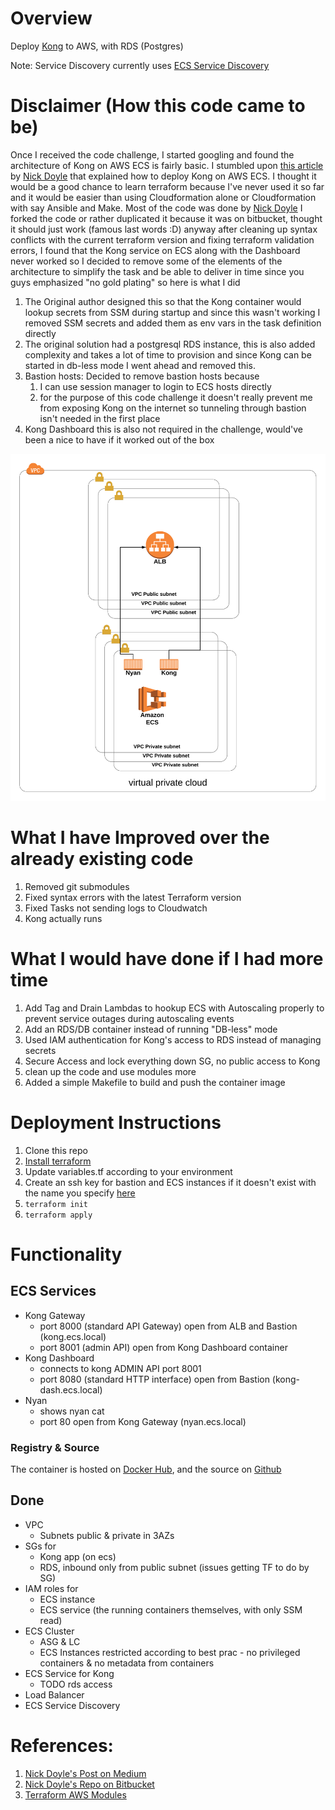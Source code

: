 # Overview

Deploy [Kong](https://konghq.com/kong-community-edition/) to AWS, with RDS (Postgres)


Note: Service Discovery currently uses [ECS Service Discovery](https://docs.aws.amazon.com/AmazonECS/latest/developerguide/service-discovery.html)

# Disclaimer (How this code came to be)
Once I received the code challenge, I started googling and found the architecture of Kong on AWS ECS is fairly basic. I stumbled upon [this article](https://medium.com/@nick.p.doyle/deploying-kong-to-aws-elastic-container-service-with-terraform-9de83d7e21) by [Nick Doyle](https://bitbucket.org/%7B5d0aaa3a-ab6b-4079-8249-6632d8831d28%7D/) that explained how to deploy Kong on AWS ECS. I thought it would be a good chance to learn terraform because I've never used it so far and it would be easier than using Cloudformation alone or Cloudformation with say Ansible and Make.
Most of the code was done by [Nick Doyle](https://bitbucket.org/%7B5d0aaa3a-ab6b-4079-8249-6632d8831d28%7D/) I forked the code or rather duplicated it because it was on bitbucket, thought it should just work (famous last words :D) anyway after cleaning up syntax conflicts with the current terraform version and fixing terraform validation errors, I found that the Kong service on ECS along with the Dashboard never worked so I decided to remove some of the elements of the architecture to simplify the task and be able to deliver in time since you guys emphasized "no gold plating" so here is what I did

1. The Original author designed this so that the Kong container would lookup secrets from SSM during startup and since this wasn't working I removed SSM secrets and added them as env vars in the task definition directly
2. The original solution had a postgresql RDS instance, this is also added complexity and takes a lot of time to provision and since Kong can be started in db-less mode I went ahead and removed this.
3. Bastion hosts: Decided to remove bastion hosts because 
   1. I can use session manager to login to ECS hosts directly
   2. for the purpose of this code challenge it doesn't really prevent me from exposing Kong on the internet so tunneling through bastion isn't needed in the first place
4. Kong Dashboard this is also not required in the challenge, would've been a nice to have if it worked out of the box

![Architecture](doc/img/architecture.png)

# What I have Improved over the already existing code
1. Removed git submodules
2. Fixed syntax errors with the latest Terraform version
3. Fixed Tasks not sending logs to Cloudwatch
4. Kong actually runs


# What I would have done if I had more time
1. Add Tag and Drain Lambdas to hookup ECS with Autoscaling properly to prevent service outages during autoscaling events
2. Add an RDS/DB container instead of running "DB-less" mode
3. Used IAM authentication for Kong's access to RDS instead of managing secrets
4. Secure Access and lock everything down SG, no public access to Kong
5. clean up the code and use modules more
6. Added a simple Makefile to build and push the container image

# Deployment Instructions

1. Clone this repo
2. [Install terraform](https://www.terraform.io/intro/getting-started/install.html)
3. Update variables.tf according to your environment
4. Create an ssh key for bastion and ECS instances if it doesn't exist with the name you specify [here](https://github.com/mdesouky/AWS-Kong-ECS/blob/master/variables.tf#L7-L9)
5. `terraform init`
6. `terraform apply`

# Functionality

## ECS Services

- Kong Gateway
    - port 8000 (standard API Gateway) open from ALB and Bastion (kong.ecs.local)
    - port 8001 (admin API) open from Kong Dashboard container
- Kong Dashboard
    - connects to kong ADMIN API port 8001
    - port 8080 (standard HTTP interface) open from Bastion (kong-dash.ecs.local)
- Nyan
    - shows nyan cat
    - port 80 open from Kong Gateway (nyan.ecs.local)


### Registry & Source

The container is hosted on [Docker Hub](https://hub.docker.com/r/mdesouky/kong), and the source on [Github](https://github.com/mdesouky/AWS-Kong-ECS/blob/master/Dockerfile)

## Done

- VPC
    - Subnets public & private in 3AZs
- SGs for
    - Kong app (on ecs)
    - RDS, inbound only from public subnet (issues getting TF to do by SG)
- IAM roles for
    - ECS instance
    - ECS service (the running containers themselves, with only SSM read)
- ECS Cluster
    - ASG & LC
    - ECS Instances restricted according to best prac - no privileged containers & no metadata from containers
- ECS Service for Kong
    - TODO rds access
- Load Balancer
- ECS Service Discovery

#

# References:
1. [Nick Doyle's Post on Medium](https://medium.com/@nick.p.doyle/deploying-kong-to-aws-elastic-container-service-with-terraform-9de83d7e21)
2. [Nick Doyle's Repo on Bitbucket](https://bitbucket.org/nick_doyle/kong_aws_terraform/src/master/)
3. [Terraform AWS Modules](https://github.com/terraform-aws-modules)


